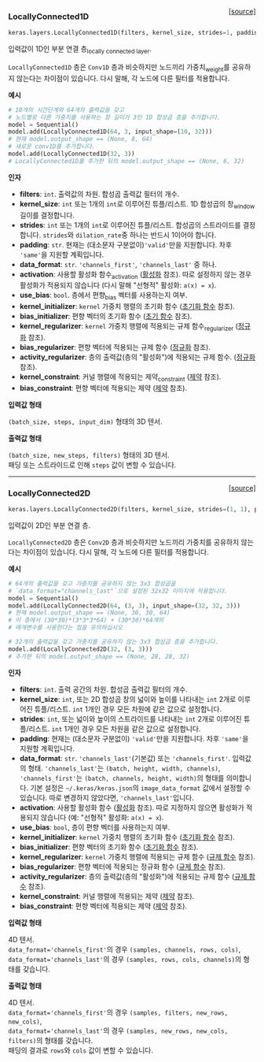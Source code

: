 <span style="float:right;">[[source]](https://github.com/keras-team/keras/blob/master/keras/layers/local.py#L19)</span>
### LocallyConnected1D

```python
keras.layers.LocallyConnected1D(filters, kernel_size, strides=1, padding='valid', data_format=None, activation=None, use_bias=True, kernel_initializer='glorot_uniform', bias_initializer='zeros', kernel_regularizer=None, bias_regularizer=None, activity_regularizer=None, kernel_constraint=None, bias_constraint=None)
```

입력값이 1D인 부분 연결 층<sub>locally connected layer</sub>.

`LocallyConnected1D` 층은 `Conv1D` 층과 비슷하지만
노드끼리 가중치<sub>weight</sub>를 공유하지 않는다는 차이점이 있습니다.
다시 말해, 각 노드에 다른 필터를 적용합니다.

__예시__

```python
# 10개의 시간단계와 64개의 출력값을 갖고
# 노드별로 다른 가중치를 사용하는 창 길이가 3인 1D 합성곱 층을 추가합니다.
model = Sequential()
model.add(LocallyConnected1D(64, 3, input_shape=(10, 32)))
# 현재 model.output_shape == (None, 8, 64)
# 새로운 conv1D를 추가합니다.
model.add(LocallyConnected1D(32, 3))
# LocallyConnected1D를 추가한 뒤의 model.output_shape == (None, 6, 32)
```

__인자__

- __filters__: `int`. 출력값의 차원. 합성곱 출력값 필터의 개수.
- __kernel_size__: `int` 또는 1개의 `int`로 이루어진 튜플/리스트.
    1D 합성곱의 창<sub>window</sub> 길이를 결정합니다.
- __strides__: `int` 또는 1개의 `int`로 이루어진 튜플/리스트.
    합성곱의 스트라이드를 결정합니다.
    `strides`와 `dilation_rate`중 하나는 반드시 1이어야 합니다.
- __padding__: `str`. 현재는 (대소문자 구분없이)`'valid'`만을 지원합니다.
    차후 `'same'`을 지원할 계획입니다.
- __data_format__: `str`. `'channels_first'`, `'channels_last'` 중 하나.    
- __activation__: 사용할 활성화 함수<sub>activation</sub>
    ([활성화](../activations.md) 참조).
    따로 설정하지 않는 경우 활성화가 적용되지 않습니다
    (다시 말해 "선형적" 활성화: `a(x) = x`).
- __use_bias__: `bool`. 층에서 편향<sub>bias</sub> 벡터를 사용하는지 여부.
- __kernel_initializer__: `kernel` 가중치 행렬의 초기화 함수
    ([초기화 함수](../initializers.md) 참조).
- __bias_initializer__: 편향 벡터의 초기화 함수
    ([초기 함수](../initializers.md) 참조).
- __kernel_regularizer__: `kernel` 가중치 행렬에 적용되는 규제 함수<sub>regularizer</sub>
    ([정규화](../regularizers.md) 참조).
- __bias_regularizer__: 편향 벡터에 적용되는 규제 함수
    ([정규화](../regularizers.md) 참조).
- __activity_regularizer__: 층의 출력값(층의 "활성화")에 적용되는 규제 함수.
    ([정규화](../regularizers.md) 참조).
- __kernel_constraint__: 커널 행렬에 적용되는 제약<sub>constraint</sub>
    ([제약](../constraints.md) 참조).
- __bias_constraint__: 편향 벡터에 적용되는 제약
    ([제약](../constraints.md) 참조).

__입력값 형태__

`(batch_size, steps, input_dim)` 형태의 3D 텐서. 

__출력값 형태__

`(batch_size, new_steps, filters)` 형태의 3D 텐서.  
패딩 또는 스트라이드로 인해 `steps` 값이 변할 수 있습니다.
    
----

<span style="float:right;">[[source]](https://github.com/keras-team/keras/blob/master/keras/layers/local.py#L183)</span>
### LocallyConnected2D

```python
keras.layers.LocallyConnected2D(filters, kernel_size, strides=(1, 1), padding='valid', data_format=None, activation=None, use_bias=True, kernel_initializer='glorot_uniform', bias_initializer='zeros', kernel_regularizer=None, bias_regularizer=None, activity_regularizer=None, kernel_constraint=None, bias_constraint=None)
```

입력값이 2D인 부분 연결 층.


`LocallyConnected2D` 층은 `Conv2D` 층과 비슷하지만
노드끼리 가중치를 공유하지 않는다는 차이점이 있습니다.
다시 말해, 각 노드에 다른 필터를 적용합니다.

__예시__

```python
# 64개의 출력값을 갖고 가중치를 공유하지 않는 3x3 합성곱을
# `data_format="channels_last"`으로 설정된 32x32 이미지에 적용합니다.
model = Sequential()
model.add(LocallyConnected2D(64, (3, 3), input_shape=(32, 32, 3)))
# 현재 model.output_shape == (None, 30, 30, 64)
# 이 층에서 (30*30)*(3*3*3*64) + (30*30)*64개의
# 매개변수를 사용한다는 점을 유의하십시오

# 32개의 출력값을 갖고 가중치를 공유하지 않는 3x3 합성곱 층을 추가합니다.
model.add(LocallyConnected2D(32, (3, 3)))
# 추가한 뒤의 model.output_shape == (None, 28, 28, 32)
```

__인자__

- __filters__: `int`. 출력 공간의 차원. 합성곱 출력값 필터의 개수.
- __kernel_size__: `int`, 또는 2D 합성곱 창의
    넓이와 높이를 나타내는 `int` 2개로 이루어진 튜플/리스트.
    `int` 1개인 경우 모든 차원에 같은 값으로 설정합니다.
- __strides__: `int`, 또는 넓이와 높이의
    스트라이드를 나타내는 `int` 2개로 이루어진 튜플/리스트.
    `int` 1개인 경우 모든 차원을 같은 값으로 설정합니다.
- __padding__: 현재는 (대소문자 구분없이) `'valid'`만을 지원합니다.
    차후 `'same'`을 지원할 계획입니다.
- __data_format__: `str`.
    `'channels_last'`(기본값) 또는 `'channels_first'`.
    입력값의 형태.
    `'channels_last'`는 `(batch, height, width, channels)`, `'channels_first'`는
    `(batch, channels, height, width)`의 형태를 의미합니다.
    기본 설정은 `~/.keras/keras.json`의 `image_data_format` 값에서 설정할 수 있습니다.
    따로 변경하지 않았다면, `'channels_last'`입니다.
- __activation__: 사용할 활성화 함수
    ([활성화](../activations.md) 참조).
    따로 지정하지 않으면 활성화가 적용되지 않습니다
    (예: "선형적" 활성화: `a(x) = x`).
- __use_bias__: `bool`, 층이 편향 벡터를 사용하는지 여부.
- __kernel_initializer__: `kernel` 가중치 행렬의 초기화 함수
    ([초기화 함수](../initializers.md) 참조).
- __bias_initializer__: 편향 벡터의 초기화 함수
    ([초기화 함수](../initializers.md) 참조).
- __kernel_regularizer__: `kernel` 가중치 행렬에 적용되는
    규제 함수 
    ([규제 함수](../regularizers.md) 참조).
- __bias_regularizer__: 편향 벡터에 적용되는 정규화 함수
    ([규제 함수](../regularizers.md) 참조).
- __activity_regularizer__: 층의 출력값(층의 "활성화")에
    적용되는 규제 함수
    ([규제 함수](../regularizers.md) 참조).
- __kernel_constraint__: 커널 행렬에 적용되는 제약
    ([제약](../constraints.md) 참조).
- __bias_constraint__: 편향 벡터에 적용되는 제약
    ([제약](../constraints.md) 참조).

__입력값 형태__

4D 텐서.  
`data_format='channels_first'`의 경우 `(samples, channels, rows, cols)`,  
`data_format='channels_last'`의 경우 `(samples, rows, cols, channels)`의 형태를 갖습니다.

__출력값 형태__

4D 텐서.  
`data_format='channels_first'`의 경우 `(samples, filters, new_rows, new_cols)`,  
`data_format='channels_last'`의 경우 `(samples, new_rows, new_cols, filters)`의 형태를 갖습니다.  
패딩의 결과로 `rows`와 `cols` 값이 변할 수 있습니다.
